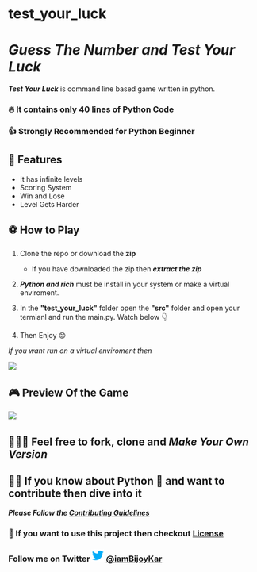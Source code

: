 # test_your_luck
# *Guess The Number and Test Your Luck* 
***Test Your Luck*** is command line based game written in python.
###  🔥  It contains only 40 lines of Python Code
### 👍 Strongly Recommended for Python Beginner 
## 🚀 Features
- It has infinite levels
- Scoring System
- Win and Lose
- Level Gets Harder
  

## ⚽ How to Play 
1. Clone the repo or download the **zip**
   - If you have downloaded the zip then ***extract the zip***
1. ***Python and rich*** must be install in your system  or make a virtual enviroment.
2. In the **"test_your_luck"** folder open the **"src"** folder and open your termianl and run the main.py. Watch below 👇 
   
3. Then Enjoy 😊

*If you want run on a virtual enviroment then*

<img src="media/env_run.gif">

## 🎮 Preview Of the Game 
  
<img src="media/teminal_test_your_luck2.gif">



## 👩🏾‍💻 Feel free to fork, clone and *Make Your Own Version*


## 🙋🏽 If you know about Python 🐍 and want to contribute then dive into it 
***Please Follow the [Contributing Guidelines](CONTRIBUTING.md)***

### 📝 If you want to use this project then checkout [License](LICENSE)
###  Follow me on Twitter <img src="media/twitter-transparent-logo-social-media.png" width=25px height=25px> [@iamBijoyKar](https://twitter.com/iamBijoyKar)

